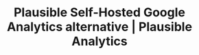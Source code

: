 ---
layout: post
link: https://plausible.io/self-hosted-web-analytics
title: Plausible  Self-Hosted Google Analytics alternative | Plausible Analytics
---